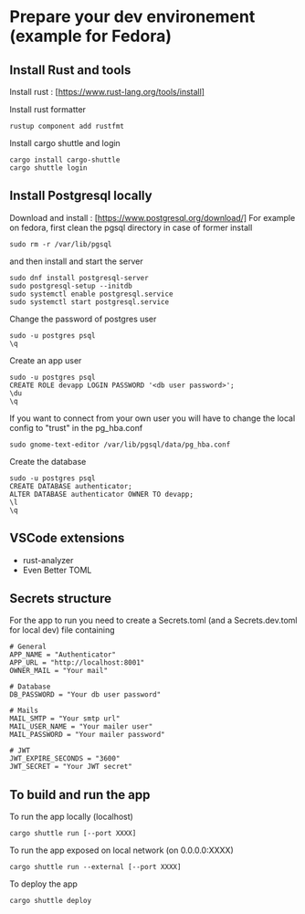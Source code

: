 # Prepare your dev environement (example for Fedora)

## Install Rust and tools
Install rust : [https://www.rust-lang.org/tools/install]

Install rust formatter
```
rustup component add rustfmt
```

Install cargo shuttle and login
```
cargo install cargo-shuttle
cargo shuttle login
```

## Install Postgresql locally
Download and install : [https://www.postgresql.org/download/]
For example on fedora, first clean the pgsql directory in case of former install
```
sudo rm -r /var/lib/pgsql
```
and then install and start the server

```
sudo dnf install postgresql-server
sudo postgresql-setup --initdb
sudo systemctl enable postgresql.service
sudo systemctl start postgresql.service
```

Change the password of postgres user
```
sudo -u postgres psql
\q
```

Create an app user
```
sudo -u postgres psql
CREATE ROLE devapp LOGIN PASSWORD '<db user password>';
\du
\q
```

If you want to connect from your own user you will have to change the local config to "trust" in the pg_hba.conf
```
sudo gnome-text-editor /var/lib/pgsql/data/pg_hba.conf
```

Create the database
```
sudo -u postgres psql
CREATE DATABASE authenticator;
ALTER DATABASE authenticator OWNER TO devapp;
\l
\q
```

## VSCode extensions
- rust-analyzer 
- Even Better TOML

## Secrets structure
For the app to run you need to create a Secrets.toml (and a Secrets.dev.toml for local dev) file containing
```
# General
APP_NAME = "Authenticator"
APP_URL = "http://localhost:8001"
OWNER_MAIL = "Your mail"

# Database
DB_PASSWORD = "Your db user password"

# Mails
MAIL_SMTP = "Your smtp url"
MAIL_USER_NAME = "Your mailer user"
MAIL_PASSWORD = "Your mailer password"

# JWT
JWT_EXPIRE_SECONDS = "3600"
JWT_SECRET = "Your JWT secret"
```

## To build and run the app
To run the app locally (localhost)
```
cargo shuttle run [--port XXXX]
```

To run the app exposed on local network (on 0.0.0.0:XXXX)
```
cargo shuttle run --external [--port XXXX]
```

To deploy the app
```
cargo shuttle deploy
```